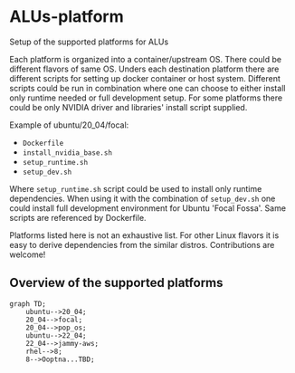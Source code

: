 # ALUs-platform
Setup of the supported platforms for ALUs

Each platform is organized into a container/upstream OS. There could be different flavors of same OS. Unders each
destination platform there are different scripts for setting up docker container or host system. Different scripts
could be run in combination where one can choose to either install only runtime needed or full development setup. For
some platforms there could be only NVIDIA driver and libraries' install script supplied.

Example of ubuntu/20_04/focal:
* `Dockerfile`
* `install_nvidia_base.sh`
* `setup_runtime.sh`
* `setup_dev.sh`

Where `setup_runtime.sh` script could be used to install only runtime dependencies. When using it with the combination of
`setup_dev.sh` one could install full development environment for Ubuntu 'Focal Fossa'. Same scripts are referenced by
Dockerfile.

Platforms listed here is not an exhaustive list. For other Linux flavors it is easy to derive dependencies
from the similar distros. Contributions are welcome!

## Overview of the supported platforms

```mermaid
graph TD;
    ubuntu-->20_04;
    20_04-->focal;
    20_04-->pop_os;
    ubuntu-->22_04;
    22_04-->jammy-aws;
    rhel-->8;
    8-->Ooptna...TBD;
```